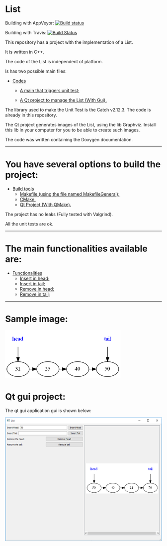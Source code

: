 List
====================
Building with AppVeyor: [![Build status](https://ci.appveyor.com/api/projects/status/bemef5d841cf5w6r?svg=true)](https://ci.appveyor.com/project/DanielSLima/list)

Building with Travis: [![Build Status](https://www.travis-ci.com/danielScLima/List.svg?branch=master)](https://www.travis-ci.com/danielScLima/List)

This repository has a project with the implementation of a List.

It is written in C++.

The code of the List is independent of platform.

Is has two possible main files:

* [Codes](#markdown-header)
	* [A main that triggers unit test;](#markdown-header-emphasis)

	* [A Qt project to manage the List (With Gui).](#markdown-header-strikethrough)
	
The library used to make the Unit Test is the Catch v2.12.3. The code is already in this repository.

The Qt project generates images of the List, using the lib Graphviz.
Install this lib in your computer for you to be able to create such images.

The code was written containing the Doxygen documentation.

- - -

You have several options to build the project: 
====================

* [Build tools](#markdown-header)
	* [Makefile (using the file named MakefileGeneral);](#markdown-header-emphasis)
	* [CMake.](#markdown-header-emphasis)
	* [Qt Project (With QMake).](#markdown-header-emphasis)

The project has no leaks (Fully tested with Valgrind).

All the unit tests are ok.

- - -

The main functionalities available are: 
====================

* [Functionalities](#markdown-header)
	* [Insert in head;](#markdown-header-emphasis)
	* [Insert in tail;](#markdown-header-emphasis)	
	* [Remove in head;](#markdown-header-emphasis)	
	* [Remove in tail;](#markdown-header-emphasis)
	
- - -

Sample image: 
====================

![Alt text](images/sample.png)


Qt gui project: 
====================
The qt gui application gui is shown below:

![Alt text](images/guisample.png)
